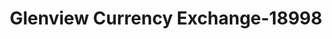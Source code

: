 ---
f_zip-code: 60025
f_state-code: IL
title: Glenview Currency Exchange-18998
f_phone: 847-729-2552
f_city-only: Glenview
f_address: 1410 Waukegan Rd Glenview
f_location-unique-id: '18998'
slug: glenview-currency-exchange-18998
updated-on: '2024-05-30T13:46:58.046Z'
created-on: '2024-05-30T13:36:59.803Z'
published-on: '2024-05-30T13:54:32.469Z'
f_city-state: cms/city/glenview-il.md
f_company: cms/company/glenview-currency-exchange.md
f_state: cms/state/illinois.md
layout: '[payday-loan].html'
tags: payday-loan
---